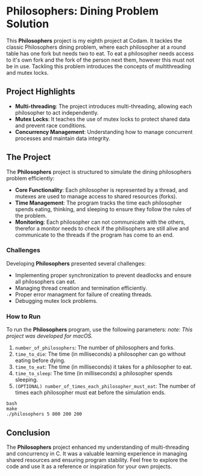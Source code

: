 # Philosophers: Dining Problem Solution

This **Philosophers** project is my eighth project at Codam. It tackles the classic Philosophers dining problem, where each philosopher at a round table has one fork but needs two to eat. To eat a philosopher needs access to it's own fork and the fork of the person next them, however this must not be in use. Tackling this problem introduces the concepts of multithreading and mutex locks.


## Project Highlights

- **Multi-threading**: The project introduces multi-threading, allowing each philosopher to act independently.
- **Mutex Locks**: It teaches the use of mutex locks to protect shared data and prevent race conditions.
- **Concurrency Management**: Understanding how to manage concurrent processes and maintain data integrity.

## The Project

The **Philosophers** project is structured to simulate the dining philosophers problem efficiently:

- **Core Functionality**: Each philosopher is represented by a thread, and mutexes are used to manage access to shared resources (forks).
- **Time Management**: The program tracks the time each philosopher spends eating, thinking, and sleeping to ensure they follow the rules of the problem.
- **Monitoring**: Each philosopher can not communicate with the others, therefor a monitor needs to check if the philisophers are still alive and communicate to the threads if the program has come to an end.

### Challenges

Developing **Philosophers** presented several challenges:

- Implementing proper synchronization to prevent deadlocks and ensure all philosophers can eat.
- Managing thread creation and termination efficiently.
- Proper error managment for failure of creating threads.
- Debugging mutex lock problems.

### How to Run

To run the **Philosophers** program, use the following parameters:
*note: This project was developed for macOS.*

1. `number_of_philosophers`: The number of philosophers and forks.
2. `time_to_die`: The time (in milliseconds) a philosopher can go without eating before dying.
3. `time_to_eat`: The time (in milliseconds) it takes for a philosopher to eat.
4. `time_to_sleep`: The time (in milliseconds) a philosopher spends sleeping.
5. `(OPTIONAL) number_of_times_each_philosopher_must_eat`: The number of times each philosopher must eat before the simulation ends.

```
bash
make
./philosophers 5 800 200 200
```

## Conclusion

The **Philosophers** project enhanced my understanding of multi-threading and concurrency in C. It was a valuable learning experience in managing shared resources and ensuring program stability. Feel free to explore the code and use it as a reference or inspiration for your own projects.
